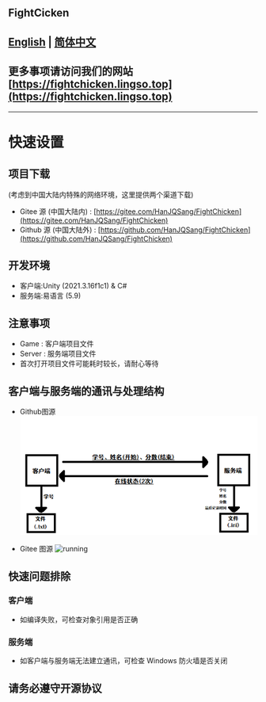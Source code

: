 ## FightCicken
[English](/docs/README_EN.md) | [简体中文](/docs/README_zh-CN.md)
---
## 更多事项请访问我们的网站 [https://fightchicken.lingso.top](https://fightchicken.lingso.top)
---
# 快速设置
## 项目下载
(考虑到中国大陆内特殊的网络环境，这里提供两个渠道下载)
- Gitee 源 (中国大陆内) : [https://gitee.com/HanJQSang/FightChicken](https://gitee.com/HanJQSang/FightChicken)
- Github 源 (中国大陆外) : [https://github.com/HanJQSang/FightChicken](https://github.com/HanJQSang/FightChicken)
## 开发环境
- 客户端:Unity (2021.3.16f1c1) & C#
- 服务端:易语言 (5.9)
## 注意事项
- Game : 客户端项目文件
- Server : 服务端项目文件
- 首次打开项目文件可能耗时较长，请耐心等待
## 客户端与服务端的通讯与处理结构
- Github图源
![running](https://github.com/HanJQSang/FightChicken/blob/master/Images/running.png?raw=true)

- Gitee 图源
![running](https://gitee.com/HanJQSang/FightChicken/raw/master/Images/running.png)
## 快速问题排除
### 客户端
- 如编译失败，可检查对象引用是否正确
### 服务端
- 如客户端与服务端无法建立通讯，可检查 Windows 防火墙是否关闭
## 请务必遵守开源协议
